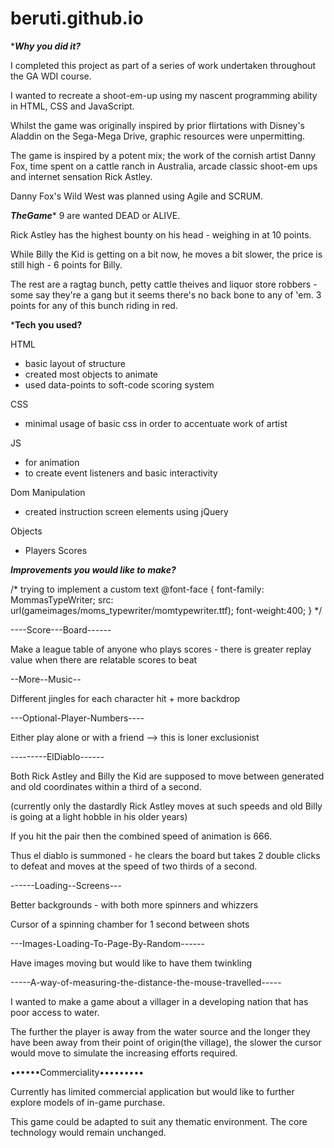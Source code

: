# beruti.github.io

******Why you did it?*****

I completed this project as part of a series of work undertaken throughout the GA WDI course.

I wanted to recreate a shoot-em-up using my nascent programming ability in HTML, CSS and JavaScript.

Whilst the game was originally inspired by prior flirtations with Disney's Aladdin on the Sega-Mega Drive, graphic resources were unpermitting.

The game is inspired by a potent mix; the work of the cornish artist Danny Fox, time spent on a cattle ranch in Australia, arcade classic shoot-em ups and internet sensation Rick Astley. 

Danny Fox's Wild West was planned using Agile and SCRUM.

*********The**Game********
9 are wanted DEAD or ALIVE.

Rick Astley has the highest bounty on his head - weighing in at 10 points. 

While Billy the Kid is getting on a bit now, he moves a bit slower, the price is still high - 6 points for Billy. 

The rest are a ragtag bunch, petty cattle theives and liquor store robbers - some say they're a gang but it seems there's no back bone to any of 'em. 3 points for any of this bunch riding in red.

*******Tech you used?******

HTML
- basic layout of structure
- created most objects to animate
- used data-points to soft-code scoring system

CSS
- minimal usage of basic css in order to accentuate work of artist

JS
- for animation
- to create event listeners and basic interactivity


Dom Manipulation
- created instruction screen elements using jQuery

Objects 
- Players Scores


*****Improvements you would like to make?*****

/* trying to implement a custom text
@font-face {
    font-family: MommasTypeWriter;
    src: url(gameimages/moms_typewriter/momtypewriter.ttf);
    font-weight:400;
}
*/

----Score---Board------

Make a league table of anyone who plays scores - there is greater replay value when there are relatable scores to beat

--More--Music--

Different jingles for each character hit + more backdrop

---Optional-Player-Numbers----

Either play alone or with a friend 
--> this is loner exclusionist


---------ElDiablo------

Both Rick Astley and Billy the Kid are supposed to move between generated and old coordinates within a third of a second.

(currently only the dastardly Rick Astley moves at such speeds and old Billy is going at a light hobble in his older years)

If you hit the pair then the combined speed of animation is 666.

Thus el diablo is summoned - he clears the board but takes 2 double clicks to defeat and moves at the speed of two thirds of a second. 

------Loading--Screens---

Better backgrounds - with both more spinners and whizzers

Cursor of a spinning chamber for 1 second between shots

---Images-Loading-To-Page-By-Random------

Have images moving but would like to have them twinkling

-----A-way-of-measuring-the-distance-the-mouse-travelled-----

I wanted to make a game about a villager in a developing nation that has poor access to water.

The further the player is away from the water source and the longer they have been away from their point of origin(the village), the slower the cursor would move to simulate the increasing efforts required. 

••••••Commerciality•••••••••

Currently has limited commercial application but would like to further explore models of in-game purchase.

This game could be adapted to suit any thematic environment. The core technology would remain unchanged.


